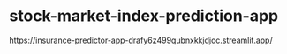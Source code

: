 # stock-market-index-prediction-app
https://insurance-predictor-app-drafy6z499qubnxkkjdjoc.streamlit.app/
